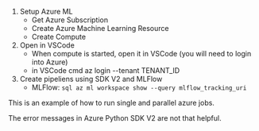 1. Setup Azure ML
   * Get Azure Subscription
   * Create Azure Machine Learning Resource
    * Create Compute
2. Open in VSCode
   * When compute is started, open it in VSCode (you will need to login into Azure) 
   * in VSCode cmd az login --tenant TENANT_ID
3. Create pipeliens using SDK V2 and MLFlow
    * MLFlow: </b>
    ```sql az ml workspace show --query mlflow_tracking_uri```

This is an example of how to run single and parallel azure jobs.

The error messages in Azure Python SDK V2 are not that helpful.